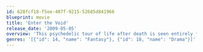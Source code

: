 ```yaml
---
id: 628fcf18-f5ee-407f-9215-52685d841966
blueprint: movie
title: 'Enter the Void'
release_date: '2009-05-05'
overview: 'This psychedelic tour of life after death is seen entirely from the point of view of Oscar (Nathaniel Brown), a young American drug dealer and addict living in Tokyo with his prostitute sister, Linda (Paz de la Huerta). When Oscar is killed by police during a bust gone bad, his spirit journeys from the past -- where he sees his parents before their deaths -- to the present -- where he witnesses his own autopsy -- and then to the future, where he looks out for his sister from beyond the grave.'
genres: '[{"id": 14, "name": "Fantasy"}, {"id": 18, "name": "Drama"}]'
---
```

